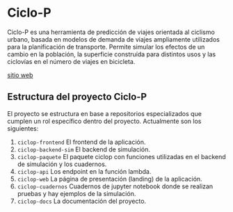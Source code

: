 # Ciclo-P

Ciclo-P es una herramienta de predicción de viajes orientada al ciclismo urbano, basada en modelos de demanda de viajes ampliamente utilizados para la planificación de transporte. Permite simular los efectos de un cambio en la población, la superficie construída para distintos usos y las ciclovías en el número de viajes en bicicleta.

[sitio web](http://www.ciclo-p.cl)

## Estructura del proyecto Ciclo-P

El proyecto se estructura en base a repositorios especializados que cumplen un rol específico dentro del proyecto. Actualmente son los siguientes:

1. `ciclop-frontend` El frontend de la aplicación.
2. `ciclop-backend-sim` El backend de simulación.
3. `ciclop-paquete` El paquete ciclop con funciones utilizadas en el backend de simulación y los cuadernos.
4. `ciclop-api` Los endpoint en la función lambda.
5. `ciclop-web` La página de presentación (landing) de la aplicación.
6. `ciclop-cuadernos` Cuadernos de jupyter notebook donde se realizan pruebas y hay ejemplos de la simulación.
7. `ciclop-docs` La documentación del proyecto.

